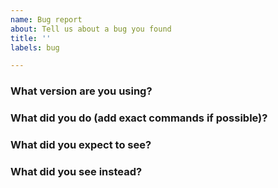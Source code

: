 ```yaml
---
name: Bug report
about: Tell us about a bug you found
title: ''
labels: bug

---
```


<!-- Please answer these questions before submitting your issue. Thanks! -->

### What version are you using?

<!--
CLI: Share the output of `[cli] version`, for example: `stellar version`.
JS: Check `yarn.lock` or `package-lock.json` to find out precisely what version of the SDK you're running.
Go: Check `go.mod` or `go list -m`.
-->

### What did you do (add exact commands if possible)?

<!--
If possible, provide a recipe for reproducing the error.
A complete working example or script is great.
A link on an online code editor is best. The following online editors are great.
 - JS: https://runkit.com or https://jsfiddle.net
 - Go: https://play.golang.org
 - Others: https://repl.it
-->

### What did you expect to see?


### What did you see instead?


